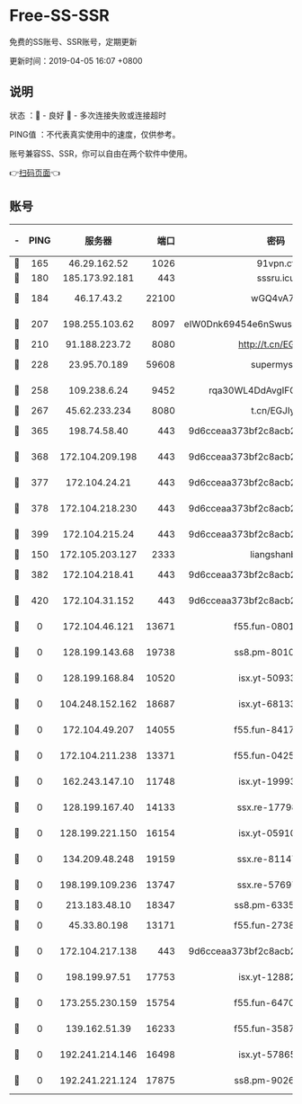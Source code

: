 # Free-SS-SSR

免费的SS账号、SSR账号，定期更新

更新时间：2019-04-05 16:07 +0800

## 说明

状态     ：🙂 - 良好 🙁 - 多次连接失败或连接超时

PING值   ：不代表真实使用中的速度，仅供参考。

账号兼容SS、SSR，你可以自由在两个软件中使用。

👉[扫码页面](https://liesauer.github.io/Free-SS-SSR/)👈

## 账号

|-|PING|服务器|端口|密码|加密方式|区域|
|:----:|:----:|:-----:|-----:|:----:|:----:|:----:|
|🙂|165|46.29.162.52|1026|91vpn.cf|rc4-md5|RU|
|🙂|180|185.173.92.181|443|sssru.icu|rc4-md5|RU|
|🙂|184|46.17.43.2|22100|wGQ4vA7D|aes-256-gcm|RU|
|🙂|207|198.255.103.62|8097|eIW0Dnk69454e6nSwuspv9DmS201tQ0D|aes-256-cfb|US|
|🙂|210|91.188.223.72|8080|http://t.cn/EGJIyrl|rc4-md5|RU|
|🙂|228|23.95.70.189|59608|supermyssr|chacha20-ietf|US|
|🙂|258|109.238.6.24|9452|rqa30WL4DdAvgIFG6Fs3znzTa|aes-256-cfb|FR|
|🙂|267|45.62.233.234|8080|t.cn/EGJIyrl|rc4-md5|CA|
|🙂|365|198.74.58.40|443|9d6cceaa373bf2c8acb22e60b6a58be6|aes-256-cfb|US|
|🙂|368|172.104.209.198|443|9d6cceaa373bf2c8acb22e60b6a58be6|aes-256-cfb|US|
|🙂|377|172.104.24.21|443|9d6cceaa373bf2c8acb22e60b6a58be6|aes-256-cfb|US|
|🙂|378|172.104.218.230|443|9d6cceaa373bf2c8acb22e60b6a58be6|aes-256-cfb|US|
|🙂|399|172.104.215.24|443|9d6cceaa373bf2c8acb22e60b6a58be6|aes-256-cfb|US|
|🙂|150|172.105.203.127|2333|liangshanbo|chacha20|JP|
|🙁|382|172.104.218.41|443|9d6cceaa373bf2c8acb22e60b6a58be6|aes-256-cfb|US|
|🙁|420|172.104.31.152|443|9d6cceaa373bf2c8acb22e60b6a58be6|aes-256-cfb|US|
|🙁|0|172.104.46.121|13671|f55.fun-08015560|aes-256-cfb|SG|
|🙁|0|128.199.143.68|19738|ss8.pm-80109890|aes-256-cfb|SG|
|🙁|0|128.199.168.84|10520|isx.yt-50933208|aes-256-cfb|SG|
|🙁|0|104.248.152.162|18687|isx.yt-68133684|aes-256-cfb|SG|
|🙁|0|172.104.49.207|14055|f55.fun-84172526|aes-256-cfb|SG|
|🙁|0|172.104.211.238|13371|f55.fun-04250289|aes-256-cfb|US|
|🙁|0|162.243.147.10|11748|isx.yt-19993680|aes-256-cfb|US|
|🙁|0|128.199.167.40|14133|ssx.re-17798800|aes-256-cfb|SG|
|🙁|0|128.199.221.150|16154|isx.yt-05910694|aes-256-cfb|SG|
|🙁|0|134.209.48.248|19159|ssx.re-81147970|aes-256-cfb|US|
|🙁|0|198.199.109.236|13747|ssx.re-57697610|aes-256-cfb|US|
|🙁|0|213.183.48.10|18347|ss8.pm-63355792|rc4-md5|RU|
|🙁|0|45.33.80.198|13171|f55.fun-27386798|aes-256-cfb|US|
|🙁|0|172.104.217.138|443|9d6cceaa373bf2c8acb22e60b6a58be6|aes-256-cfb|US|
|🙁|0|198.199.97.51|17753|isx.yt-12882170|aes-256-cfb|US|
|🙁|0|173.255.230.159|15754|f55.fun-64706924|aes-256-cfb|US|
|🙁|0|139.162.51.39|16233|f55.fun-35878736|aes-256-cfb|SG|
|🙁|0|192.241.214.146|16498|isx.yt-57865147|aes-256-cfb|US|
|🙁|0|192.241.221.124|17875|ss8.pm-90261799|aes-256-cfb|US|
